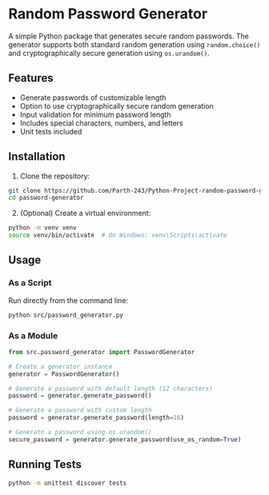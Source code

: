 # Random Password Generator

A simple Python package that generates secure random passwords. The generator supports both standard random generation using `random.choice()` and cryptographically secure generation using `os.urandom()`.

## Features

- Generate passwords of customizable length
- Option to use cryptographically secure random generation
- Input validation for minimum password length
- Includes special characters, numbers, and letters
- Unit tests included

## Installation

1. Clone the repository:

```bash
git clone https://github.com/Parth-243/Python-Project-random-password-generator-.git
cd password-generator
```

2. (Optional) Create a virtual environment:

```bash
python -m venv venv
source venv/bin/activate  # On Windows: venv\Scripts\activate
```

## Usage

### As a Script

Run directly from the command line:

```bash
python src/password_generator.py
```

### As a Module

```python
from src.password_generator import PasswordGenerator

# Create a generator instance
generator = PasswordGenerator()

# Generate a password with default length (12 characters)
password = generator.generate_password()

# Generate a password with custom length
password = generator.generate_password(length=16)

# Generate a password using os.urandom()
secure_password = generator.generate_password(use_os_random=True)
```

## Running Tests

```bash
python -m unittest discover tests
```
